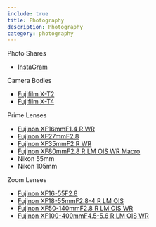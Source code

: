 ```yaml
---
include: true
title: Photography
description: Photography
category: photography
---
```


Photo Shares
- [InstaGram](http://instagram.com/jacob.langley.photos/)

Camera Bodies
- [Fujifilm X-T2](https://fujifilm-x.com/en-us/products/cameras/x-t2/)
- [Fujifilm X-T4](https://fujifilm-x.com/en-us/products/cameras/x-t4/)

Prime Lenses
- [Fujinon XF16mmF1.4 R WR](https://www.fujifilmusa.com/products/digital_cameras/x/fujinon_lens_xf16mmf14_r_wr/)
- [Fujinon XF27mmF2.8](https://fujifilm-x.com/en-us/products/lenses/xf27mmf28/)
- [Fujinon XF35mmF2 R WR](https://fujifilm-x.com/en-us/products/lenses/xf35mmf2-r-wr/)
- [Fujinon XF80mmF2.8 R LM OIS WR Macro](https://fujifilm-x.com/en-us/products/lenses/xf80mmf28-r-lm-ois-wr-macro/)
- Nikon 55mm
- Nikon 105mm

Zoom Lenses
- [Fujinon XF16-55F2.8](https://fujifilm-x.com/en-us/products/lenses/xf16mmf14-r-wr/)
- [Fujinon XF18-55mmF2.8-4 R LM OIS](https://fujifilm-x.com/en-us/products/lenses/xf18-55mmf28-4-r-lm-ois/)
- [Fujinon XF50-140mmF2.8 R LM OIS WR](https://fujifilm-x.com/en-us/products/lenses/xf50-140mmf28-r-lm-ois-wr/)
- [Fujinon XF100-400mmF4.5-5.6 R LM OIS WR](https://fujifilm-x.com/en-us/products/lenses/xf100-400mmf45-56-r-lm-ois-wr/)
